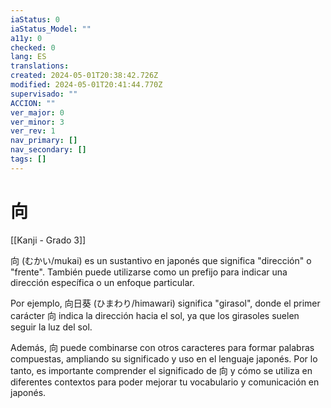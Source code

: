 ```yaml
---
iaStatus: 0
iaStatus_Model: ""
a11y: 0
checked: 0
lang: ES
translations: 
created: 2024-05-01T20:38:42.726Z
modified: 2024-05-01T20:41:44.770Z
supervisado: ""
ACCION: ""
ver_major: 0
ver_minor: 3
ver_rev: 1
nav_primary: []
nav_secondary: []
tags: []
---
```

# 向

[[Kanji - Grado 3]]

向 (むかい/mukai) es un sustantivo en japonés que significa "dirección" o "frente". También puede utilizarse como un prefijo para indicar una dirección específica o un enfoque particular.

Por ejemplo, 向日葵 (ひまわり/himawari) significa "girasol", donde el primer carácter 向 indica la dirección hacia el sol, ya que los girasoles suelen seguir la luz del sol.

Además, 向 puede combinarse con otros caracteres para formar palabras compuestas, ampliando su significado y uso en el lenguaje japonés. Por lo tanto, es importante comprender el significado de 向 y cómo se utiliza en diferentes contextos para poder mejorar tu vocabulario y comunicación en japonés.
